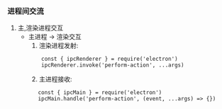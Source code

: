 ### 进程间交流
1. 主,渲染进程交互 
    - 主进程 -> 渲染交互
        1. 渲染进程发射:
        ```
            const { ipcRenderer } = require('electron')
            ipcRenderer.invoke('perform-action', ...args)
        ```
        2. 主进程接收:
        ```
           const { ipcMain } = require('electron')
           ipcMain.handle('perform-action', (event, ...args) => {})
        ```




